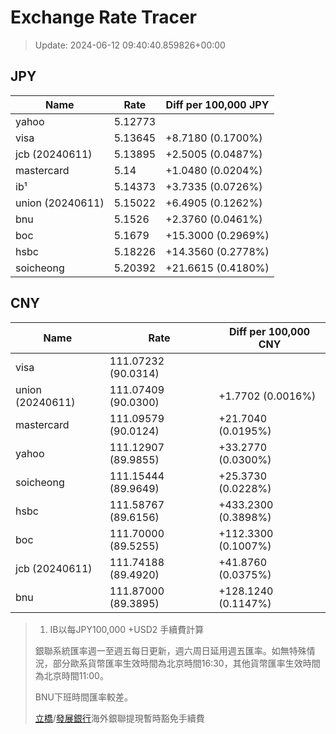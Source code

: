 # Exchange Rate Tracer

> Update: 2024-06-12 09:40:40.859826+00:00

## JPY

| Name             |    Rate | Diff per 100,000 JPY   |
|------------------|---------|------------------------|
| yahoo            | 5.12773 |                        |
| visa             | 5.13645 | +8.7180 (0.1700%)      |
| jcb (20240611)   | 5.13895 | +2.5005 (0.0487%)      |
| mastercard       | 5.14    | +1.0480 (0.0204%)      |
| ib¹              | 5.14373 | +3.7335 (0.0726%)      |
| union (20240611) | 5.15022 | +6.4905 (0.1262%)      |
| bnu              | 5.1526  | +2.3760 (0.0461%)      |
| boc              | 5.1679  | +15.3000 (0.2969%)     |
| hsbc             | 5.18226 | +14.3560 (0.2778%)     |
| soicheong        | 5.20392 | +21.6615 (0.4180%)     |

## CNY

| Name             | Rate                | Diff per 100,000 CNY   |
|------------------|---------------------|------------------------|
| visa             | 111.07232	(90.0314) |                        |
| union (20240611) | 111.07409	(90.0300) | +1.7702 (0.0016%)      |
| mastercard       | 111.09579	(90.0124) | +21.7040 (0.0195%)     |
| yahoo            | 111.12907	(89.9855) | +33.2770 (0.0300%)     |
| soicheong        | 111.15444	(89.9649) | +25.3730 (0.0228%)     |
| hsbc             | 111.58767	(89.6156) | +433.2300 (0.3898%)    |
| boc              | 111.70000	(89.5255) | +112.3300 (0.1007%)    |
| jcb (20240611)   | 111.74188	(89.4920) | +41.8760 (0.0375%)     |
| bnu              | 111.87000	(89.3895) | +128.1240 (0.1147%)    |


> 1. IB以每JPY100,000 +USD2 手續費計算
>
> 銀聯系統匯率週一至週五每日更新，週六周日延用週五匯率。如無特殊情況，部分歐系貨幣匯率生效時間為北京時間16:30，其他貨幣匯率生效時間為北京時間11:00。
>
> BNU下班時間匯率較差。
>
> [立橋](https://www.wlbank.com.mo/uploads/ueditor/file/20181211/1544536513900230.pdf)/[發展銀行](https://www.mdb.com.mo/Service_Charges_20230728.pdf)海外銀聯提現暫時豁免手續費

